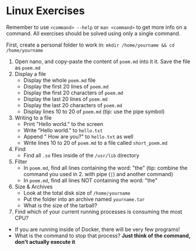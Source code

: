 # Linux Exercises
Remember to use `<command> --help` or `man <command>` to get more info on a command.
All exercises should be solved using only a single command.

First, create a personal folder to work in:
`mkdir /home/yourname && cd /home/yourname`

1. Open nano, and copy-paste the content of `poem.md` into it it. Save the file as `poem.md`
2. Display a file
	- Display the whole `poem.md` file
	- Display the first 20 lines of `poem.md`
	- Display the first 20 characters of `poem.md`
	- Display the last 20 lines of `poem.md`
	- Display the last 20 characters of `poem.md`
	- Display lines 10 to 20 of `poem.md` (tip: use the pipe symbol)
3. Writing to a file
	- Print "Hello world." to the screen
	- Write "Hello world." to `hello.txt`
	- Append " How are you?" to `hello.txt` as well
	- Write lines 10 to 20 of `poem.md` to a file called `short_poem.md`
4. Find
	- Find all `.so` files inside of the `/usr/lib` directory
5. Filter 
	- In `poem.md`, find all lines containing the word: "the" (tip: combine the command you used in 2. with pipe (`|`) and another command)
	- In `poem.md`, find all lines NOT containing the word: "the"
6. Size & Archives
	- Look at the total disk size of `/home/yourname`
	- Put the folder into an archive named `yourname.tar`
	- What is the size of the tarball?
7. Find which of your current running processes is consuming the most CPU?
  - If you are running inside of Docker, there will be very few programs!
  - What is the command to stop that process? **Just think of the command, don't actually execute it**